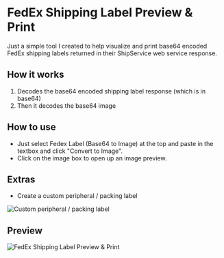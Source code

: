 # FedEx Shipping Label Preview & Print
Just a simple tool I created to help visualize and print base64 encoded FedEx shipping labels returned in their ShipService web service response.

## How it works
1. Decodes the base64 encoded shipping label response (which is in base64)
1. Then it decodes the base64 image

## How to use
- Just select Fedex Label (Base64 to Image) at the top and paste in the textbox and click "Convert to Image".
- Click on the image box to open up an image preview.

## Extras
- Create a custom peripheral / packing label

![Custom peripheral / packing label](https://i.imgur.com/UxnSJ8I.png)

## Preview

![FedEx Shipping Label Preview & Print](https://i.imgur.com/amJJ4eJ.png)
